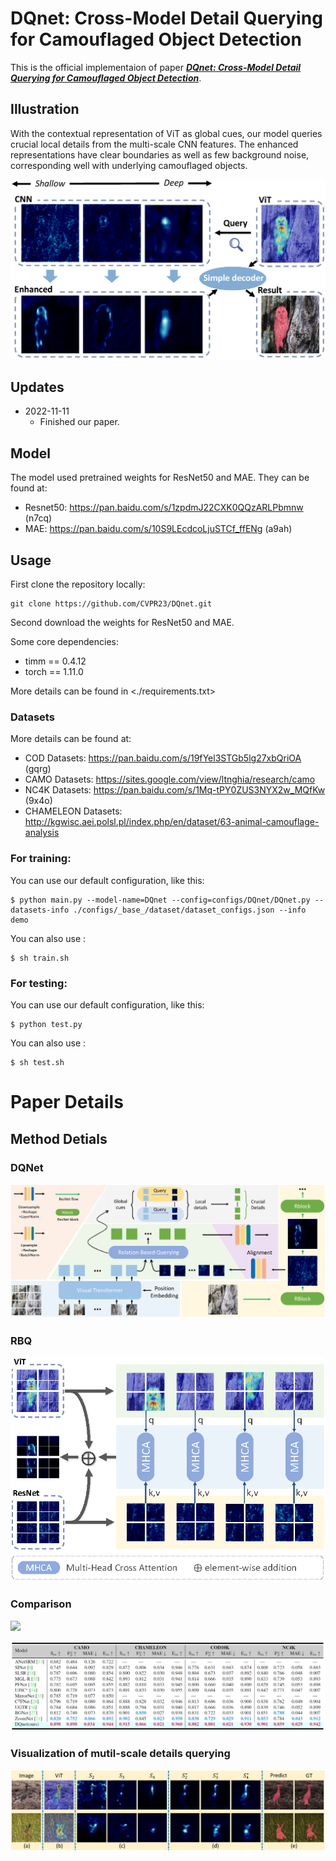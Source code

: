 # DQnet: Cross-Model Detail Querying for Camouflaged Object Detection
This is the official implementaion of paper [***DQnet: Cross-Model Detail Querying for Camouflaged Object Detection***]().

## Illustration

With the contextual representation of ViT as global cues, our model queries crucial local details from the multi-scale CNN features. The enhanced representations have clear boundaries as well as few background noise, corresponding
well with underlying camouflaged objects.

![DQnet](./figures/fig1.png)

## Updates
* 2022-11-11
    - Finished our paper.

## Model 

The model used pretrained weights for ResNet50 and MAE. They can be found at:
- Resnet50: https://pan.baidu.com/s/1zpdmJ22CXK0QQzARLPbmnw (n7cq)
- MAE: https://pan.baidu.com/s/10S9LEcdcoLjuSTCf_ffENg (a9ah)



## Usage

First clone the repository locally:
```
git clone https://github.com/CVPR23/DQnet.git
```

Second download the weights for ResNet50 and MAE.

Some core dependencies:

- timm == 0.4.12
- torch == 1.11.0

More details can be found in <./requirements.txt>


### Datasets
More details can be found at:
- COD Datasets: <https://pan.baidu.com/s/19fYel3STGb5lg27xbQriOA> (gqrg)
- CAMO Datasets: <https://sites.google.com/view/ltnghia/research/camo>
- NC4K Datasets: <https://pan.baidu.com/s/1Mq-tPY0ZUS3NYX2w_MQfKw> (9x4o)
- CHAMELEON Datasets: <http://kgwisc.aei.polsl.pl/index.php/en/dataset/63-animal-camouflage-analysis>



### For training:

You can use our default configuration, like this:

```shell
$ python main.py --model-name=DQnet --config=configs/DQnet/DQnet.py --datasets-info ./configs/_base_/dataset/dataset_configs.json --info demo
```

You can also use :

```shell
$ sh train.sh
```

### For testing:

You can use our default configuration, like this:

```shell
$ python test.py 
```

You can also use :

```shell
$ sh test.sh
```


# Paper Details

## Method Detials

### DQNet
![](./figures/fig2.png)

### RBQ
![](./figures/fig4.png)


### Comparison

![](./figures/fig5.png)

![](./figures/fig6.jpg)

### Visualization of mutil-scale details querying
![](./figures/fig6.png)

